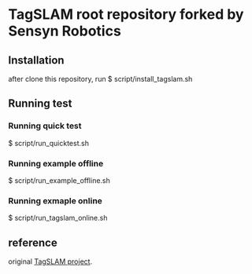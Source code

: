 # TagSLAM root repository forked by Sensyn Robotics

## Installation
after clone this repository, run
$ script/install_tagslam.sh

## Running test
### Running quick test
$ script/run_quicktest.sh

### Running example offline
$ script/run_example_offline.sh

### Running exmaple online
$ script/run_tagslam_online.sh

## reference
original [TagSLAM project](https://berndpfrommer.github.io/tagslam_web).
